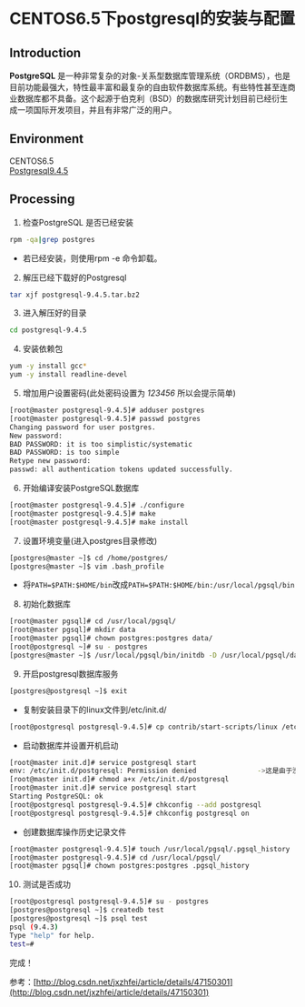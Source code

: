# CENTOS6.5下postgresql的安装与配置

## Introduction
**PostgreSQL** 是一种非常复杂的对象-关系型数据库管理系统（ORDBMS），也是目前功能最强大，特性最丰富和最复杂的自由软件数据库系统。有些特性甚至连商业数据库都不具备。这个起源于伯克利（BSD）的数据库研究计划目前已经衍生成一项国际开发项目，并且有非常广泛的用户。

## Environment
CENTOS6.5  
[Postgresql9.4.5](http://ftp.postgresql.org/pub/source/)
## Processing

1. 检查PostgreSQL 是否已经安装
```bash
rpm -qa|grep postgres
```
+ 若已经安装，则使用rpm -e 命令卸载。
2. 解压已经下载好的Postgresql
```bash
tar xjf postgresql-9.4.5.tar.bz2
```
3. 进入解压好的目录
```bash
cd postgresql-9.4.5
```
4. 安装依赖包
```bash
yum -y install gcc*
yum -y install readline-devel
```
5. 增加用户设置密码(此处密码设置为 *123456* 所以会提示简单)  
```bash
[root@master postgresql-9.4.5]# adduser postgres
[root@master postgresql-9.4.5]# passwd postgres
Changing password for user postgres.
New password: 
BAD PASSWORD: it is too simplistic/systematic
BAD PASSWORD: is too simple
Retype new password: 
passwd: all authentication tokens updated successfully.
```
6. 开始编译安装PostgreSQL数据库
```bash
[root@master postgresql-9.4.5]# ./configure
[root@master postgresql-9.4.5]# make 
[root@master postgresql-9.4.5]# make install
```
7. 设置环境变量(进入postgres目录修改)
```bash
[postgres@master ~]$ cd /home/postgres/
[postgres@master ~]$ vim .bash_profile 
```
+ 将`PATH=$PATH:$HOME/bin`改成`PATH=$PATH:$HOME/bin:/usr/local/pgsql/bin`
8. 初始化数据库
```bash
[root@master pgsql]# cd /usr/local/pgsql/
[root@master pgsql]# mkdir data
[root@master pgsql]# chown postgres:postgres data/
[root@postgresql ~]# su - postgres
[postgres@master ~]$ /usr/local/pgsql/bin/initdb -D /usr/local/pgsql/data/
```
9. 开启postgresql数据库服务
```bash
[postgres@postgresql ~]$ exit
```
* 复制安装目录下的linux文件到/etc/init.d/
```bash
[root@postgresql postgresql-9.4.5]# cp contrib/start-scripts/linux /etc/init.d/postgresql
```
+ 启动数据库并设置开机启动
```bash
[root@master init.d]# service postgresql start
env: /etc/init.d/postgresql: Permission denied               ->这是由于没有权限，所以需要添加权限
[root@master init.d]# chmod a+x /etc/init.d/postgresql 
[root@master init.d]# service postgresql start
Starting PostgreSQL: ok
[root@postgresql postgresql-9.4.5]# chkconfig --add postgresql
[root@postgresql postgresql-9.4.5]# chkconfig postgresql on
```
+ 创建数据库操作历史记录文件
```bash
[root@master postgresql-9.4.5]# touch /usr/local/pgsql/.pgsql_history
[root@master postgresql-9.4.5]# cd /usr/local/pgsql/
[root@master pgsql]# chown postgres:postgres .pgsql_history 
```
10. 测试是否成功
```bash
[root@postgresql postgresql-9.4.5]# su - postgres
[postgres@postgresql ~]$ createdb test
[postgres@postgresql ~]$ psql test
psql (9.4.3)
Type "help" for help.
test=#
```
完成！

参考：[http://blog.csdn.net/jxzhfei/article/details/47150301](http://blog.csdn.net/jxzhfei/article/details/47150301)

